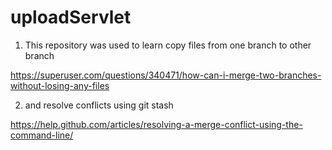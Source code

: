# uploadServlet

1. This repository was used to learn copy files from one branch to other branch

https://superuser.com/questions/340471/how-can-i-merge-two-branches-without-losing-any-files

2. and resolve conflicts using git stash

https://help.github.com/articles/resolving-a-merge-conflict-using-the-command-line/

